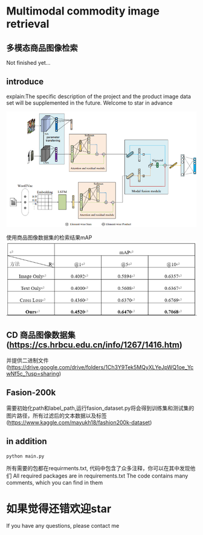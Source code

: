 # Multimodal commodity image retrieval
## 多模态商品图像检索
Not finished yet...

## introduce
explain:The specific description of the project and the product image data set will be supplemented in the future. Welcome to star in advance

![image text](https://github.com/redysky/multimodel/blob/master/image/picture.png)

使用商品图像数据集的检索结果mAP
![image text](https://github.com/redysky/multimodel/blob/master/image/result.png)

## CD 商品图像数据集 (https://cs.hrbcu.edu.cn/info/1267/1416.htm)
并提供二进制文件(https://drive.google.com/drive/folders/1Ch3Y9Tek5MQyXLYeJpWQ1oe_YcwNf5c_?usp=sharing)
## Fasion-200k
需要初始化path和label_path,运行fasion_dataset.py将会得到训练集和测试集的图片路径，所有过滤后的文本数据以及标签(https://www.kaggle.com/mayukh18/fashion200k-dataset)

## in addition
```
python main.py
```

所有需要的包都在requirments.txt, 代码中包含了众多注释，你可以在其中发现他们
All required packages are in requirements.txt The code contains many comments, which you can find in them

# 如果觉得还错欢迎star
If you have any questions, please contact me
